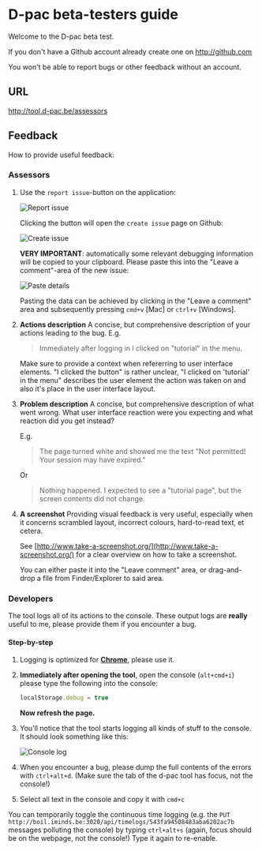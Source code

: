 # D-pac beta-testers guide

Welcome to the D-pac beta test.

If you don't have a Github account already create one on http://github.com

You won't be able to report bugs or other feedback without an account.

## URL

http://tool.d-pac.be/assessors

## Feedback

How to provide useful feedback:

### Assessors


1. Use the `report issue`-button on the application:

	![Report issue](https://www.evernote.com/shard/s59/sh/8502495f-c0a0-4e99-bc52-e20af35fd9ce/988c480e546ba2ce42e4e7a60bda55e8/res/9e0127a1-9aef-4c53-a936-c04407d09eab/skitch.png)
	
	Clicking the button will open the `create issue` page on Github:
	
	![Create issue](https://www.evernote.com/shard/s59/sh/5328c0ac-8ecd-42f0-9704-5f96c79b1d61/e86a6f6c1825f4fb75ff8753425aa0e2/res/3920c864-b009-47b4-b786-00bfb5f14266/skitch.png)
	
	**VERY IMPORTANT**: automatically some relevant debugging information will be copied to your clipboard. Please paste this into the "Leave a comment"-area of the new issue:
	
	![Paste details](https://www.evernote.com/shard/s59/sh/88b63347-2ac2-448a-8b86-175a4e71dc75/b8961ecdefc63e900355763e8f472dd5/res/61718c67-cc5e-4ce4-a899-ae26b5615174/skitch.png)
	
	Pasting the data can be achieved by clicking in the "Leave a comment" area and subsequently pressing `cmd+v` [Mac] or `ctrl+v` [Windows].
	
1. **Actions description** A concise, but comprehensive description of your actions leading to the bug.
	E.g. 

	> Immediately after logging in I clicked on "tutorial" in the menu.

	Make sure to provide a context when refererring to user interface elements. "I clicked the button" is rather unclear, "I clicked on 'tutorial' in the menu" describes the user element the action was taken on and also it's place in the user interface layout.

1. **Problem description** A concise, but comprehensive description of what went wrong.
	What user interface reaction were you expecting and what reaction did you get instead?

	E.g.

	> The page turned white and showed me the text "Not permitted! Your session may have expired."

	Or

	> Nothing happened. I expected to see a "tutorial page", but the screen contents did not change.


1. **A screenshot** Providing visual feedback is very useful, especially when it concerns scrambled layout, incorrect colours, hard-to-read text, et cetera.

	See [http://www.take-a-screenshot.org/](http://www.take-a-screenshot.org/) for a clear overview on how to take a screenshot.
	
	You can either paste it into the "Leave comment" area, or drag-and-drop a file from Finder/Explorer to said area.

### Developers

The tool logs all of its actions to the console. These output logs are **really** useful to me, please provide them if you encounter a bug.

#### Step-by-step

1. Logging is optimized for **[Chrome](https://www.google.com/chrome)**, please use it.
1. **Immediately after opening the tool**, open the console (`alt+cmd+i`) please type the following into the console:

	```js
	localStorage.debug = true
	```

	**Now refresh the page.**
1. You'll notice that the tool starts logging all kinds of stuff to the console. It should look something like this:
	
	![Console log](https://www.evernote.com/shard/s59/sh/e8ee868e-12e3-497a-b2c1-bcbc41a3a6d9/db621ff7137e9d0fb0b507bb5b477907/res/60f11d17-e23b-446e-b9ea-e567609a3350/skitch.png)

2. When you encounter a bug, please dump the full contents of the errors with `ctrl+alt+d`. (Make sure the tab of the d-pac tool has focus, not the console!)
1. Select all text in the console and copy it with `cmd+c`

You can temporarily toggle the continuous time logging (e.g. the `PUT http://boil.iminds.be:3020/api/timelogs/543fa94508483aba6202ac7b` messages polluting the console) by typing `ctrl+alt+s` (again, focus should be on the webpage, not the console!) Type it again to re-enable.
